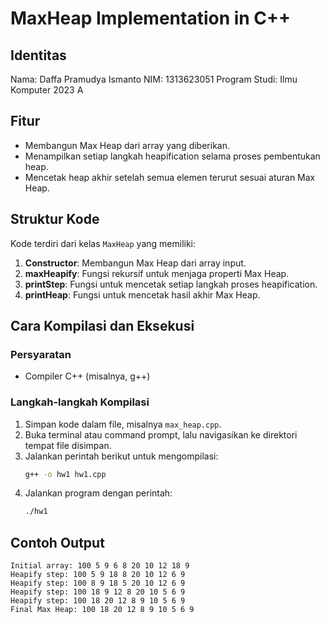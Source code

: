 # MaxHeap Implementation in C++

## Identitas
Nama: Daffa Pramudya Ismanto
NIM: 1313623051
Program Studi: Ilmu Komputer 2023 A

## Fitur
- Membangun Max Heap dari array yang diberikan.
- Menampilkan setiap langkah heapification selama proses pembentukan heap.
- Mencetak heap akhir setelah semua elemen terurut sesuai aturan Max Heap.

## Struktur Kode
Kode terdiri dari kelas `MaxHeap` yang memiliki:
1. **Constructor**: Membangun Max Heap dari array input.
2. **maxHeapify**: Fungsi rekursif untuk menjaga properti Max Heap.
3. **printStep**: Fungsi untuk mencetak setiap langkah proses heapification.
4. **printHeap**: Fungsi untuk mencetak hasil akhir Max Heap.

## Cara Kompilasi dan Eksekusi
### Persyaratan
- Compiler C++ (misalnya, g++)

### Langkah-langkah Kompilasi
1. Simpan kode dalam file, misalnya `max_heap.cpp`.
2. Buka terminal atau command prompt, lalu navigasikan ke direktori tempat file disimpan.
3. Jalankan perintah berikut untuk mengompilasi:
   ```sh
   g++ -o hw1 hw1.cpp
   ```
4. Jalankan program dengan perintah:
   ```sh
   ./hw1
   ```

## Contoh Output
```
Initial array: 100 5 9 6 8 20 10 12 18 9
Heapify step: 100 5 9 18 8 20 10 12 6 9
Heapify step: 100 8 9 18 5 20 10 12 6 9
Heapify step: 100 18 9 12 8 20 10 5 6 9
Heapify step: 100 18 20 12 8 9 10 5 6 9
Final Max Heap: 100 18 20 12 8 9 10 5 6 9
```

